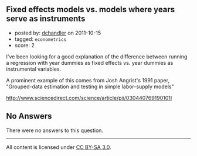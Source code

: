 ## Fixed effects models vs. models where years serve as instruments

- posted by: [dchandler](https://stackexchange.com/users/-1/149-dchandler) on 2011-10-15
- tagged: `econometrics`
- score: 2

I've been looking for a good explanation of the difference between running a regression with year dummies as fixed effects vs. year dummies as instrumental variables. 

A prominent example of this comes from Josh Angrist's 1991 paper, "Grouped-data estimation and testing in simple labor-supply models"

http://www.sciencedirect.com/science/article/pii/030440769190101I

## No Answers

There were no answers to this question.


---

All content is licensed under [CC BY-SA 3.0](https://creativecommons.org/licenses/by-sa/3.0/).
